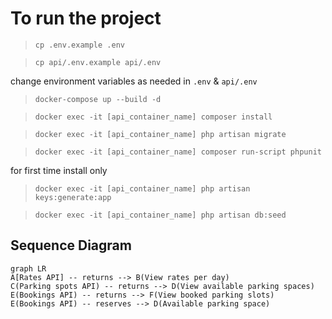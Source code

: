 # To run the project

> `cp .env.example .env`

> `cp api/.env.example api/.env`

change environment variables as needed in `.env` & `api/.env`

> `docker-compose up --build -d`

> `docker exec -it [api_container_name] composer install`

> `docker exec -it [api_container_name] php artisan migrate`

> `docker exec -it [api_container_name] composer run-script phpunit`

for first time install only

> `docker exec -it [api_container_name] php artisan keys:generate:app`

> `docker exec -it [api_container_name] php artisan db:seed`

## Sequence Diagram

```mermaid
graph LR
A[Rates API] -- returns --> B(View rates per day)
C(Parking spots API) -- returns --> D(View available parking spaces)
E(Bookings API) -- returns --> F(View booked parking slots)
E(Bookings API) -- reserves --> D(Available parking space)
```
